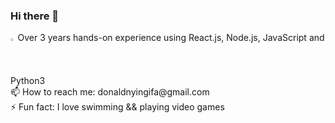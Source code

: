 ### Hi there 👋

<!--
**donaldnyingifa/donaldnyingifa** is a ✨ _special_ ✨ repository because its `README.md` (this file) appears on your GitHub profile.

Here are some ideas to get you started:

- 🔭 I’m currently working on ...
- 🌱 I’m currently learning ...
- 👯 I’m looking to collaborate on ...
- 🤔 I’m looking for help with ...
- 💬 Ask me about ...
- 📫 How to reach me: ...
- 😄 Pronouns: ...
- ⚡ Fun fact: ...
-->

<img src="https://user-images.githubusercontent.com/15665014/136378828-f8cddda6-9a4d-4ea7-99f7-6c30f9fe652a.png" style="float: 'left', margin: '5px'" width="1.5%"/>
 Over 3 years hands-on experience using React.js, Node.js, JavaScript and Python3 <br>
📫 How to reach me: donaldnyingifa@gmail.com <br>
⚡ Fun fact: I love swimming && playing video games
